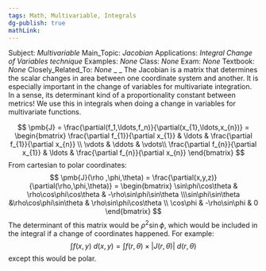 ```yaml
---
tags: Math, Multivariable, Integrals
dg-publish: true
mathLink: 
---
```

Subject: _Multivariable_
Main\_Topic: _Jacobian_
Applications: _Integral Change of Variables technique_
Examples: _None_
Class: _None_
Exam: _None_
Textbook: _None_
Closely\_Related\_To: _None_
_
_
The Jacobian is a matrix that determines the scalar changes in area between one coordinate system and another. It is especially important in the change of variables for multivariate integration. In a sense, its determinant kind of a proportionality constant between metrics! We use this in integrals when doing a change in variables for multivariate functions. 

$$
\pmb{J} = \frac{\partial(f_1,\ldots,f_n)}{\partial(x_{1},\ldots,x_{n})} = \begin{bmatrix}  \frac{\partial f_{1}}{\partial x_{1}} & \ldots &  \frac{\partial f_{1}}{\partial x_{n}} \\ \vdots  & \ddots & \vdots\\  \frac{\partial f_{n}}{\partial x_{1}} & \ldots &  \frac{\partial f_{n}}{\partial x_{n}} \end{bmatrix}
$$
From cartesian to polar coordinates:
$$
\pmb{J}(\rho ,\phi,\theta) = \frac{\partial(x,y,z)}{\partial(\rho,\phi,\theta)} = \begin{bmatrix} \sin\phi\cos\theta & \rho\cos\phi\cos\theta & -\rho\sin\phi\sin\theta \\\sin\phi\sin\theta &\rho\cos\phi\sin\theta & \rho\sin\phi\cos\theta \\ \cos\phi & -\rho\sin\phi & 0 \end{bmatrix} 
$$
The determinant of this matrix would be $\rho^{2}\sin\phi$, which would be included in the integral if a change of coordinates happened. For example:
$$
\int\limits f(x,y) \ d(x,y) = \int\limits f(r,\theta) \times|J(r,\theta)| \ d(r,\theta)
$$
except this would be polar. 